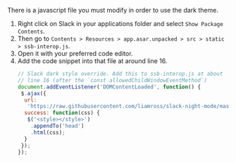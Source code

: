There is a javascript file you must modify in order to use the dark theme.

1. Right click on Slack in your applications folder and select `Show Package Contents`.
1. Then go to `Contents > Resources > app.asar.unpacked > src > static > ssb-interop.js`.
1. Open it with your preferred code editor.
1. Add the code snippet into that file at around line 16.
    ```js
    // Slack dark style override. Add this to ssb-interop.js at about
    // line 16 (after the `const allowedChildWindowEventMethod`)
    document.addEventListener('DOMContentLoaded', function() {
     $.ajax({
      url:
       'https://raw.githubusercontent.com/liamross/slack-night-mode/master/css/raw/black.css',
      success: function(css) {
       $('<style></style>')
        .appendTo('head')
        .html(css);
      }
     });
    });
    ```

